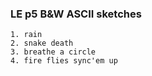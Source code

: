 ### LE p5 B&W ASCII sketches

```
1. rain
2. snake death
3. breathe a circle
4. fire flies sync'em up
```
